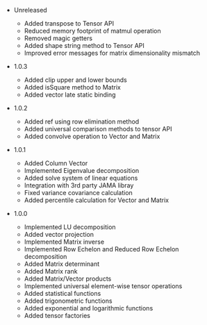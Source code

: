 - Unreleased
    - Added transpose to Tensor API
    - Reduced memory footprint of matmul operation
    - Removed magic getters
    - Added shape string method to Tensor API
    - Improved error messages for matrix dimensionality mismatch

- 1.0.3
    - Added clip upper and lower bounds
    - Added isSquare method to Matrix
    - Added vector late static binding

- 1.0.2
    - Added ref using row elimination method
    - Added universal comparison methods to tensor API
    - Added convolve operation to Vector and Matrix

- 1.0.1
    - Added Column Vector
    - Implemented Eigenvalue decomposition
    - Added solve system of linear equations
    - Integration with 3rd party JAMA libray
    - Fixed variance covariance calculation
    - Added percentile calculation for Vector and Matrix

- 1.0.0
    - Implemented LU decomposition
    - Added vector projection
    - Implemented Matrix inverse
    - Implemented Row Echelon and Reduced Row Echelon decomposition
    - Added Matrix determinant
    - Added Matrix rank
    - Added Matrix/Vector products
    - Implemented universal element-wise tensor operations
    - Added statistical functions
    - Added trigonometric functions
    - Added exponential and logarithmic functions
    - Added tensor factories

